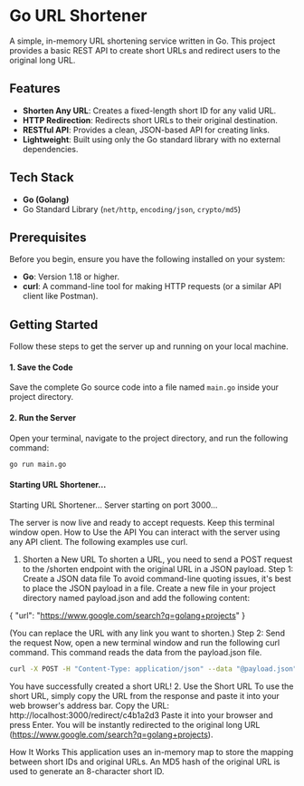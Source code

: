 # Go URL Shortener

A simple, in-memory URL shortening service written in Go. This project provides a basic REST API to create short URLs and redirect users to the original long URL.

## Features
- **Shorten Any URL**: Creates a fixed-length short ID for any valid URL.
- **HTTP Redirection**: Redirects short URLs to their original destination.
- **RESTful API**: Provides a clean, JSON-based API for creating links.
- **Lightweight**: Built using only the Go standard library with no external dependencies.

## Tech Stack
- **Go (Golang)**
- Go Standard Library (`net/http`, `encoding/json`, `crypto/md5`)

## Prerequisites
Before you begin, ensure you have the following installed on your system:
- **Go**: Version 1.18 or higher.
- **curl**: A command-line tool for making HTTP requests (or a similar API client like Postman).

## Getting Started

Follow these steps to get the server up and running on your local machine.

#### 1. Save the Code
Save the complete Go source code into a file named `main.go` inside your project directory.

#### 2. Run the Server
Open your terminal, navigate to the project directory, and run the following command:

```bash
go run main.go
```

#### Starting URL Shortener...
Starting URL Shortener...
Server starting on port 3000...

The server is now live and ready to accept requests. Keep this terminal window open.
How to Use the API
You can interact with the server using any API client. The following examples use curl.
1. Shorten a New URL
To shorten a URL, you need to send a POST request to the /shorten endpoint with the original URL in a JSON payload.
Step 1: Create a JSON data file
To avoid command-line quoting issues, it's best to place the JSON payload in a file. Create a new file in your project directory named payload.json and add the following content:

{
    "url": "https://www.google.com/search?q=golang+projects"
}

(You can replace the URL with any link you want to shorten.)
Step 2: Send the request
Now, open a new terminal window and run the following curl command. This command reads the data from the payload.json file.

```bash
curl -X POST -H "Content-Type: application/json" --data "@payload.json" http://localhost:3000/shorten
```

You have successfully created a short URL!
2. Use the Short URL
To use the short URL, simply copy the URL from the response and paste it into your web browser's address bar.
Copy the URL: http://localhost:3000/redirect/c4b1a2d3
Paste it into your browser and press Enter.
You will be instantly redirected to the original long URL (https://www.google.com/search?q=golang+projects).

How It Works
This application uses an in-memory map to store the mapping between short IDs and original URLs. An MD5 hash of the original URL is used to generate an 8-character short ID.
